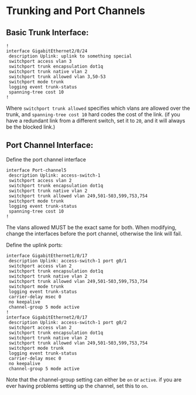 # Trunking and Port Channels

## Basic Trunk Interface: 

```
!
interface GigabitEthernet2/0/24
 description Uplink: uplink to something special
 switchport access vlan 3
 switchport trunk encapsulation dot1q
 switchport trunk native vlan 2
 switchport trunk allowed vlan 3,50-53
 switchport mode trunk
 logging event trunk-status
 spanning-tree cost 10
!
```

Where `switchport trunk allowed` specifies which vlans are allowed over the trunk, and `spanning-tree cost 10` hard codes the cost of the link.  (if you have a redundant link from a different switch, set it to `20`, and it will always be the blocked link.)

## Port Channel Interface: 

Define the port channel interface

```
interface Port-channel5
 description Uplink: access-switch-1
 switchport access vlan 2
 switchport trunk encapsulation dot1q
 switchport trunk native vlan 2
 switchport trunk allowed vlan 249,501-503,599,753,754
 switchport mode trunk
 logging event trunk-status
 spanning-tree cost 10
!
```

The vlans allowed MUST be the exact same for both.  When modifying, change the interfaces before the port channel, otherwise the link will fail.  

Define the uplink ports: 

```
interface GigabitEthernet1/0/17
 description Uplink: access-switch-1 port g0/1
 switchport access vlan 2
 switchport trunk encapsulation dot1q
 switchport trunk native vlan 2
 switchport trunk allowed vlan 249,501-503,599,753,754
 switchport mode trunk
 logging event trunk-status
 carrier-delay msec 0
 no keepalive
 channel-group 5 mode active
!
interface GigabitEthernet2/0/17
 description Uplink: access-switch-1 port g0/2
 switchport access vlan 2
 switchport trunk encapsulation dot1q
 switchport trunk native vlan 2
 switchport trunk allowed vlan 249,501-503,599,753,754
 switchport mode trunk
 logging event trunk-status
 carrier-delay msec 0
 no keepalive
 channel-group 5 mode active
```

Note that the channel-group setting can either be `on` or `active`.  if you are ever having problems setting up the channel, set this to `on`.  
